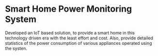 # Smart Home Power Monitoring System
 Developed an IoT based solution, to provide a smart home in this technology driven era with the least effort and cost. Also, provide detailed statistics of the power consumption of various appliances operated using the systen.
